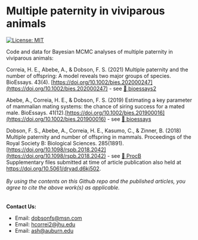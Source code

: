 # Multiple paternity in viviparous animals
[![License: MIT](https://img.shields.io/badge/License-MIT-yellow.svg)](https://opensource.org/licenses/MIT)

Code and data for Bayesian MCMC analyses of multiple paternity in viviparous animals:

Correia, H. E., Abebe, A., & Dobson, F. S. (2021) Multiple paternity and the number of offspring: A model reveals two major groups of species. BioEssays. 43(4). [https://doi.org/10.1002/bies.202000247](https://doi.org/10.1002/bies.202000247) - see [📁 bioessays2](bioessays2) 

Abebe, A., Correia, H. E., & Dobson, F. S. (2019) Estimating a key parameter of mammalian mating systems: the chance of siring success for a mated male. BioEssays. 41(12).[https://doi.org/10.1002/bies.201900016](https://doi.org/10.1002/bies.201900016) - see [📁 bioessays](bioessays)


Dobson, F. S., Abebe, A., Correia, H. E., Kasumo, C., & Zinner, B. (2018) Multiple paternity and number of offspring in mammals. Proceedings of the Royal Society B: Biological Sciences. 285(1891). [https://doi.org/10.1098/rspb.2018.2042](https://doi.org/10.1098/rspb.2018.2042) - see [📁 ProcB](ProcB) \
Supplementary files submitted at time of article publication also held at https://doi.org/10.5061/dryad.d6kj502.
\
\
_By using the contents on this Github repo and the published articles, you agree to cite the above work(s) as applicable._
\
\
\
__Contact Us:__
- Email: [dobsonfs@msn.com](mailto:dobsonfs@msn.com)  
- Email: [hcorrei2@jhu.edu](mailto:hcorrei2@jhu.edu)  
- Email: [ash@auburn.edu](mailto:ash@auburn.edu)  

